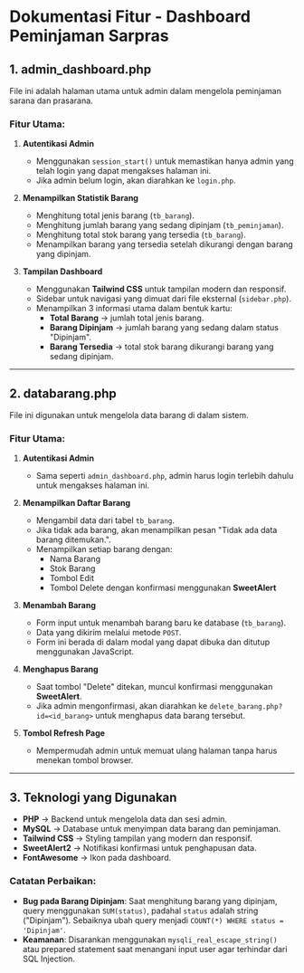 # Dokumentasi Fitur - Dashboard Peminjaman Sarpras

## 1. **admin_dashboard.php**
File ini adalah halaman utama untuk admin dalam mengelola peminjaman sarana dan prasarana.

### **Fitur Utama:**
1. **Autentikasi Admin**
   - Menggunakan `session_start()` untuk memastikan hanya admin yang telah login yang dapat mengakses halaman ini.
   - Jika admin belum login, akan diarahkan ke `login.php`.

2. **Menampilkan Statistik Barang**
   - Menghitung total jenis barang (`tb_barang`).
   - Menghitung jumlah barang yang sedang dipinjam (`tb_peminjaman`).
   - Menghitung total stok barang yang tersedia (`tb_barang`).
   - Menampilkan barang yang tersedia setelah dikurangi dengan barang yang dipinjam.

3. **Tampilan Dashboard**
   - Menggunakan **Tailwind CSS** untuk tampilan modern dan responsif.
   - Sidebar untuk navigasi yang dimuat dari file eksternal (`sidebar.php`).
   - Menampilkan 3 informasi utama dalam bentuk kartu:
     - **Total Barang** → jumlah total jenis barang.
     - **Barang Dipinjam** → jumlah barang yang sedang dalam status "Dipinjam".
     - **Barang Tersedia** → total stok barang dikurangi barang yang sedang dipinjam.

---

## 2. **databarang.php**
File ini digunakan untuk mengelola data barang di dalam sistem.

### **Fitur Utama:**
1. **Autentikasi Admin**
   - Sama seperti `admin_dashboard.php`, admin harus login terlebih dahulu untuk mengakses halaman ini.

2. **Menampilkan Daftar Barang**
   - Mengambil data dari tabel `tb_barang`.
   - Jika tidak ada barang, akan menampilkan pesan "Tidak ada data barang ditemukan.".
   - Menampilkan setiap barang dengan:
     - Nama Barang
     - Stok Barang
     - Tombol Edit
     - Tombol Delete dengan konfirmasi menggunakan **SweetAlert**

3. **Menambah Barang**
   - Form input untuk menambah barang baru ke database (`tb_barang`).
   - Data yang dikirim melalui metode `POST`.
   - Form ini berada di dalam modal yang dapat dibuka dan ditutup menggunakan JavaScript.

4. **Menghapus Barang**
   - Saat tombol "Delete" ditekan, muncul konfirmasi menggunakan **SweetAlert**.
   - Jika admin mengonfirmasi, akan diarahkan ke `delete_barang.php?id=<id_barang>` untuk menghapus data barang tersebut.

5. **Tombol Refresh Page**
   - Mempermudah admin untuk memuat ulang halaman tanpa harus menekan tombol browser.

---

## 3. **Teknologi yang Digunakan**
- **PHP** → Backend untuk mengelola data dan sesi admin.
- **MySQL** → Database untuk menyimpan data barang dan peminjaman.
- **Tailwind CSS** → Styling tampilan yang modern dan responsif.
- **SweetAlert2** → Notifikasi konfirmasi untuk penghapusan data.
- **FontAwesome** → Ikon pada dashboard.

### **Catatan Perbaikan:**
- **Bug pada Barang Dipinjam**: Saat menghitung barang yang dipinjam, query menggunakan `SUM(status)`, padahal `status` adalah string ("Dipinjam"). Sebaiknya ubah query menjadi `COUNT(*) WHERE status = 'Dipinjam'`.
- **Keamanan**: Disarankan menggunakan `mysqli_real_escape_string()` atau prepared statement saat menangani input user agar terhindar dari SQL Injection.
